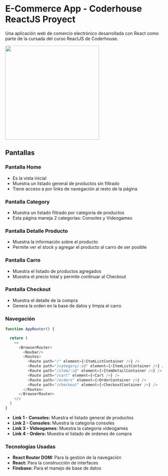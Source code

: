 # E-Commerce App - Coderhouse ReactJS Proyect

Una aplicación web de comercio electrónico desarrollada con React como parte de la cursada del curso ReactJS de Coderhouse.

<img src="./screenshot/video-app-react-coder.gif" width="300" >

## Pantallas

### Pantalla Home

- Es la vista inicial
- Muestra un listado general de productos sin filtrado
- Tiene acceso a por links de navegación al resto de la página

### Pantalla Category

- Muestra un listado filtrado por categoria de productos
- Esta página maneja 2 categorias: Consoles y Videogames

### Pantalla Detalle Producto

- Muestra la información sobre el producto
- Permite ver el stock y agregar el producto al carro de ser posible

### Pantalla Carro

- Muestra el listado de productos agregados
- Muestra el precio total y permite continuar al Checkout

### Pantalla Checkout

- Muestra el detalle de la compra
- Genera la orden en la base de datos y limpia el carro

### Navegación

```javascript
function AppRouter() {

  return (
    <>
      <BrowserRouter>
        <Navbar/>
        <Routes>
          <Route path="/" element={<ItemListContainer />} />
          <Route path="/category/:id" element={<ItemListContainer />} />
          <Route path="/item/:id" element={<ItemDetailContainer />} />
          <Route path="/cart" element={<Cart />} />
          <Route path="/orders" element={<OrderContainer />} />
          <Route path="/checkout" element={<CheckoutContainer />} />
        </Routes>
      </BrowserRouter>
    </>
  )
}
```

- **Link 1 - Consoles:** Muestra el listado general de productos
- **Link 2 - Consoles:** Muestra la categoria consoles
- **Link 3 - Videogames:** Muestra la categoria videogames
- **Link 4 - Orders:** Muestra el listado de ordenes de compra

### Tecnologías Usadas

- **React Router DOM:** Para la gestión de la navegación
- **React:** Para la construcción de interfaces
- **Firebase:** Para el manejo de base de datos
